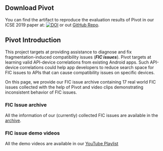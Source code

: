 ## Download Pivot
You can find the artifact to reproduce the evaluation results of Pivot in our ICSE 2019 paper at:
[![DOI](https://zenodo.org/badge/DOI/10.5281/zenodo.2548598.svg)](https://doi.org/10.5281/zenodo.2548598) or out [GitHub Repo](https://github.com/FICIssuePivot/Pivot/releases/download/v1.0.0/Pivot_artifact.zip).

## Pivot Introduction

This project targets at providing assistance to diagnose and fix fragmentation-induced compatibility issues (**_FIC issues_**). Pivot targets at learning valid API-device correlations from existing Android apps. Such API-device correlations could help app developers to reduce search space for FIC issues to APIs that can cause compatibility issues on specific devices.

On this page, we provide our FIC issue archive containing 17 real world FIC issues collected with the help of Pivot and video clips demonstrating inconsistent behavior of FIC issues.

### FIC Issue archive

All the information of our (currently) collected FIC issues are available in the [archive](https://github.com/FICIssuePivot/Pivot/issues).

### FIC issue demo videos
All the demo videos are available in our [YouTube Playlist](https://www.youtube.com/playlist?list=PLhpuZwQ2BiuIYYeSeHpaqtEL4gQK-Q7io)
